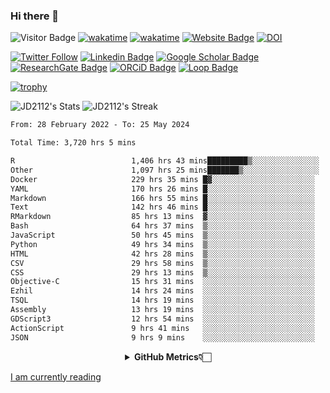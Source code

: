 ### Hi there 👋
![Visitor Badge](https://visitor-badge.laobi.icu/badge?page_id=JD2112.JD2112)
[![wakatime](https://github.com/JD2112/JD2112/actions/workflows/waka-readme.yml/badge.svg)](https://github.com/JD2112/JD2112/actions/workflows/waka-readme.yml)
[![wakatime](https://wakatime.com/badge/user/fe95275f-909a-4147-a45d-624981173898.svg)](https://wakatime.com/@fe95275f-909a-4147-a45d-624981173898)
[![Website Badge](https://img.shields.io/badge/website-informational?style=flat-square)](http://jyotirmoydas.netlify.app)
[![DOI](https://zenodo.org/badge/668165851.svg)](https://zenodo.org/doi/10.5281/zenodo.11104069)

[![Twitter Follow](https://img.shields.io/twitter/follow/jyotirmoy21?style=social)](https://twitter.com/jyotirmoy21)
[![Linkedin Badge](https://img.shields.io/badge/-jyotirmoy-blue?style=plastic&logo=Linkedin&logoColor=white&link=https://www.linkedin.com/in/dasjyotirmoy/)](https://www.linkedin.com/in/dasjyotirmoy/)
[![Google Scholar Badge](https://img.shields.io/badge/-jyotirmoy-blue?style=plastic&logo=GoogleScholar&logoColor=white&link=https://scholar.google.se/citations?user=IMBYOv8AAAAJ&hl=en)](https://scholar.google.se/citations?user=IMBYOv8AAAAJ&hl=en)
[![ResearchGate Badge](https://img.shields.io/badge/-jyotirmoy-cyan?style=plastic&logo=ResearchGate&logoColor=white&link=https://www.researchgate.net/profile/Jyotirmoy-Das-3)](https://www.researchgate.net/profile/Jyotirmoy-Das-3)
[![ORCiD Badge](https://img.shields.io/badge/-jyotirmoy-green?style=plastic&logo=orcid&logoColor=white&link=https://orcid.org/0000-0002-5649-4658)](https://orcid.org/0000-0002-5649-4658)
[![Loop Badge](https://img.shields.io/badge/-jyotirmoy-orange?style=plastic&logo=Loop&logoColor=white&link=https://loop.frontiersin.org/people/1519976/overview)](https://loop.frontiersin.org/people/1519976/overview)

[![trophy](https://github-profile-trophy.vercel.app/?username=JD2112)](https://github.com/ryo-ma/github-profile-trophy)

<!--
**JD2112/JD2112** is a ✨ _special_ ✨ repository because its `README.md` (this file) appears on your GitHub profile.

Here are some ideas to get you started:

- 🔭 I’m currently working on ...
- 🌱 I’m currently learning ...
- 👯 I’m looking to collaborate on ...
- 🤔 I’m looking for help with ...
- 💬 Ask me about ...
- 📫 How to reach me: ...
- 😄 Pronouns: ...
- ⚡ Fun fact: ...
![JD2112's Top Languages](https://github-readme-stats.vercel.app/api/top-langs/?username=JD2112&theme=vue-dark&show_icons=true&hide_border=true&layout=compact)
-->
![JD2112's Stats](https://github-readme-stats.vercel.app/api?username=JD2112&theme=vue-dark&show_icons=true&hide_border=true&count_private=true)
![JD2112's Streak](https://github-readme-streak-stats.herokuapp.com/?user=JD2112&theme=vue-dark&hide_border=true)





<!--START_SECTION:waka-->

```txt
From: 28 February 2022 - To: 25 May 2024

Total Time: 3,720 hrs 5 mins

R                          1,406 hrs 43 mins█████████▒░░░░░░░░░░░░░░░   37.81 %
Other                      1,097 hrs 25 mins███████▒░░░░░░░░░░░░░░░░░   29.50 %
Docker                     229 hrs 35 mins █▓░░░░░░░░░░░░░░░░░░░░░░░   06.17 %
YAML                       170 hrs 26 mins █░░░░░░░░░░░░░░░░░░░░░░░░   04.58 %
Markdown                   166 hrs 55 mins █░░░░░░░░░░░░░░░░░░░░░░░░   04.49 %
Text                       142 hrs 46 mins █░░░░░░░░░░░░░░░░░░░░░░░░   03.84 %
RMarkdown                  85 hrs 13 mins  ▓░░░░░░░░░░░░░░░░░░░░░░░░   02.29 %
Bash                       64 hrs 37 mins  ▒░░░░░░░░░░░░░░░░░░░░░░░░   01.74 %
JavaScript                 50 hrs 45 mins  ▒░░░░░░░░░░░░░░░░░░░░░░░░   01.36 %
Python                     49 hrs 34 mins  ▒░░░░░░░░░░░░░░░░░░░░░░░░   01.33 %
HTML                       42 hrs 28 mins  ▒░░░░░░░░░░░░░░░░░░░░░░░░   01.14 %
CSV                        29 hrs 58 mins  ▒░░░░░░░░░░░░░░░░░░░░░░░░   00.81 %
CSS                        29 hrs 13 mins  ▒░░░░░░░░░░░░░░░░░░░░░░░░   00.79 %
Objective-C                15 hrs 31 mins  ░░░░░░░░░░░░░░░░░░░░░░░░░   00.42 %
Ezhil                      14 hrs 24 mins  ░░░░░░░░░░░░░░░░░░░░░░░░░   00.39 %
TSQL                       14 hrs 19 mins  ░░░░░░░░░░░░░░░░░░░░░░░░░   00.39 %
Assembly                   13 hrs 19 mins  ░░░░░░░░░░░░░░░░░░░░░░░░░   00.36 %
GDScript3                  12 hrs 54 mins  ░░░░░░░░░░░░░░░░░░░░░░░░░   00.35 %
ActionScript               9 hrs 41 mins   ░░░░░░░░░░░░░░░░░░░░░░░░░   00.26 %
JSON                       9 hrs 9 mins    ░░░░░░░░░░░░░░░░░░░░░░░░░   00.25 %
```

<!--END_SECTION:waka-->

<div align="center">
    <details>
        <summary><b>GitHub Metrics👇🏻</b></summary>
    <br>
        
[Get Details](https://metrics.lecoq.io/insights/JD2112)
    </details>
</div>

<a target="_blank" href="https://www.goodreads.com/user/show/21242415-jyotirmoy-das">I am currently reading</a>


